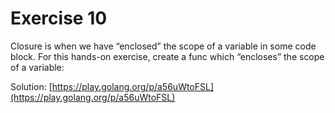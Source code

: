 # Exercise 10

Closure is when we have “enclosed” the scope of a variable in some code block. For this hands-on exercise, create a func which “encloses” the scope of a variable:

Solution: [https://play.golang.org/p/a56uWtoFSL](https://play.golang.org/p/a56uWtoFSL)
